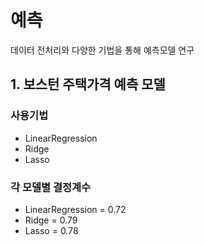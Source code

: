 # 예측
데이터 전처리와 다양한 기법을 통해 예측모델 연구

## 1. 보스턴 주택가격 예측 모델

### 사용기법
- LinearRegression
- Ridge
- Lasso

### 각 모델별 결정계수
- LinearRegression = 0.72
- Ridge = 0.79
- Lasso = 0.78
